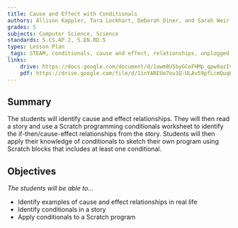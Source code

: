 ```yaml
---
title: Cause and Effect with Conditionals
authors: Allison Kappler, Tara Lockhart, Deborah Diner, and Sarah Weir
grades: 5
subjects: Computer Science, Science
standards: 5.CS.AP.2, 5.EN.RD.5
types: Lesson Plan
_tags: STEAM, conditionals, cause and effect, relationships, unplugged
links:
    drive: https://docs.google.com/document/d/1awm8U5byGCeFHMp_qpw8azIv1adKJubkeA5EC_-bbnw/edit?usp=drive_link
    pdf: https://drive.google.com/file/d/1inYAREUe7ou1Q-ULAv59pfLcmQuqKz4B/view?usp=drive_link
---
```


## Summary

The students will identify cause and effect relationships.  They will then read a story and use a Scratch programming conditionals worksheet to identify the if-then/cause-effect relationships from the story.  Students will then apply their knowledge of conditionals to sketch their own program using Scratch blocks that includes at least one conditional.

## Objectives

*The students will be able to...*

* Identify examples of cause and effect relationships in real life
* Identify conditionals in a story
* Apply conditionals to a Scratch program


